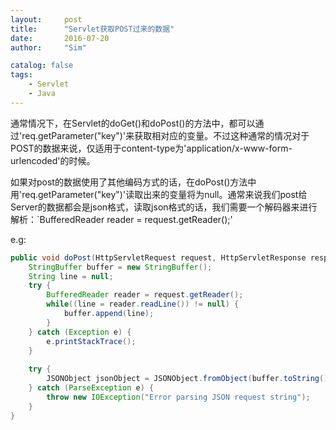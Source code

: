 ```yaml
---
layout:     post
title:      "Servlet获取POST过来的数据"
date:       2016-07-20
author:     "Sim"

catalog: false
tags:
    - Servlet
    - Java
---
```


通常情况下，在Servlet的doGet()和doPost()的方法中，都可以通过'req.getParameter("key")'来获取相对应的变量。不过这种通常的情况对于POST的数据来说，仅适用于content-type为'application/x-www-form-urlencoded'的时候。

如果对post的数据使用了其他编码方式的话，在doPost()方法中用'req.getParameter("key")'读取出来的变量将为null。通常来说我们post给Server的数据都会是json格式，读取json格式的话，我们需要一个解码器来进行解析：`BufferedReader reader = request.getReader();'

e.g:

```java
public void doPost(HttpServletRequest request, HttpServletResponse response) throws ServletException, IOException {
	StringBuffer buffer = new StringBuffer();
	String line = null;
	try {
		BufferedReader reader = request.getReader();
		while((line = reader.readLine()) != null) {
			buffer.append(line);
		}
	} catch (Exception e) {
		e.printStackTrace();
	}
	
	try {
		JSONObject jsonObject = JSONObject.fromObject(buffer.toString());
	} catch (ParseException e) {
		throw new IOException("Error parsing JSON request string");
	}
}
```


